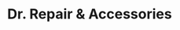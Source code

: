 ---
title: "Dr. Repair & Accessories"
url: /milwaukee/dr-repair-and-accessories/
shop: mobile phone
---